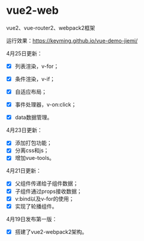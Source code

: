 # vue2-web
vue2、vue-router2、webpack2框架

运行效果：https://keyming.github.io/vue-demo-jiemi/

4月25日更新：

- [x] 列表渲染，v-for；  
- [x] 条件渲染，v-if；  
- [x] 自适应布局；  
- [x] 事件处理器，v-on:click；  
- [x] data数据管理。  


4月23日更新：

- [x] 添加打包功能；  
- [x] 分离css和js；  
- [x] 增加vue-tools。  

4月21日更新：

- [x] 父组件传递给子组件数据；  
- [x] 子组件通过props接收数据；  
- [x] v:bind以及v-for的使用；  
- [x] 实现了轮播组件。  

4月19日发布第一版：

- [x] 搭建了vue2-webpack2架构。

